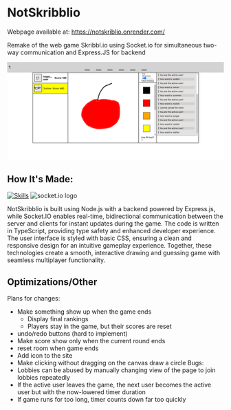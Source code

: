 # NotSkribblio
Webpage available at: https://notskriblio.onrender.com/

Remake of the web game Skribbl.io using Socket.io for simultaneous two-way communication and Express.JS for backend

![Image ingame](./notskriblio_apple.png)

## How It's Made: 

[![Skills](https://skillicons.dev/icons?i=nodejs,express,js,ts,html,css)](https://skillicons.dev)
<img src="https://socket.io/images/logo.svg" alt="socket.io logo" height="50">

NotSkribblio is built using Node.js with a backend powered by Express.js, while Socket.IO enables real-time, bidirectional communication between the server and clients for instant updates during the game. The code is written in TypeScript, providing type safety and enhanced developer experience. The user interface is styled with basic CSS, ensuring a clean and responsive design for an intuitive gameplay experience. Together, these technologies create a smooth, interactive drawing and guessing game with seamless multiplayer functionality.

## Optimizations/Other

Plans for changes:
- Make something show up when the game ends
   - Display final rankings
   - Players stay in the game, but their scores are reset
- undo/redo buttons (hard to implement)
- Make score show only when the current round ends
- reset room when game ends
- Add icon to the site
- Make clicking without dragging on the canvas draw a circle
Bugs:
- Lobbies can be abused by manually changing view of the page to join lobbies repeatedly
- If the active user leaves the game, the next user becomes the active user but with the now-lowered timer duration
- If game runs for too long, timer counts down far too quickly